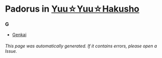# Padorus in [Yuu☆Yuu☆Hakusho](https://myanimelist.net/manga/53/Yuu☆Yuu☆Hakusho)

### G
* [Genkai](https://github.com/shadow578/Project-Padoru/blob/master/table-of-contents/characters/Genkai.md)

###### This page was automatically generated. If it contains errors, please open a Issue.
